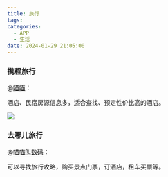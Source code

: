 ```yaml
---
title: 旅行
tags:
categories:
  - APP
  - 生活
date: 2024-01-29 21:05:00
---
```

### 携程旅行

@[喵喵](https://zhuanlan.zhihu.com/p/605186773)：

酒店、民宿房源信息多，适合查找、预定性价比高的酒店。<!--more-->

![](https://pic2.zhimg.com/v2-9ddb8b1a112a7cc81f715dda4725d321_b.jpg)

### 去哪儿旅行

@[喵喵叫数码](https://www.zhihu.com/question/299073709/answer/2700667568)：

可以寻找旅行攻略，购买景点门票，订酒店，租车买票等。